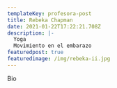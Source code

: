 ```yaml
---
templateKey: profesora-post
title: Rebeka Chapman
date: 2021-01-22T17:22:21.708Z
description: |-
  Yoga
  Movimiento en el embarazo
featuredpost: true
featuredimage: /img/rebeka-ii.jpg
---
```

Bio
